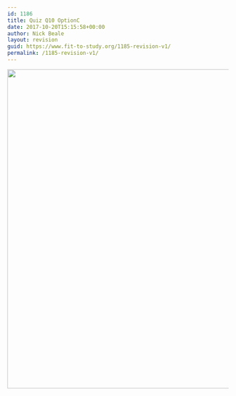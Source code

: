 ```yaml
---
id: 1186
title: Quiz Q10 OptionC
date: 2017-10-20T15:15:58+00:00
author: Nick Beale
layout: revision
guid: https://www.fit-to-study.org/1185-revision-v1/
permalink: /1185-revision-v1/
---
```

[<img class="alignnone wp-image-1178 size-full" src="https://i0.wp.com/www.fit-to-study.org/wp-content/uploads/2017/10/summaryC.jpg?resize=1484%2C726&#038;ssl=1" alt="" width="1484" height="726" srcset="https://i0.wp.com/www.fit-to-study.org/wp-content/uploads/2017/10/summaryC.jpg?w=1484&ssl=1 1484w, https://i0.wp.com/www.fit-to-study.org/wp-content/uploads/2017/10/summaryC.jpg?resize=300%2C147&ssl=1 300w, https://i0.wp.com/www.fit-to-study.org/wp-content/uploads/2017/10/summaryC.jpg?resize=768%2C376&ssl=1 768w, https://i0.wp.com/www.fit-to-study.org/wp-content/uploads/2017/10/summaryC.jpg?resize=1024%2C501&ssl=1 1024w" sizes="(max-width: 1000px) 100vw, 1000px" data-recalc-dims="1" />](https://i0.wp.com/www.fit-to-study.org/wp-content/uploads/2017/10/summaryC.jpg?ssl=1)
